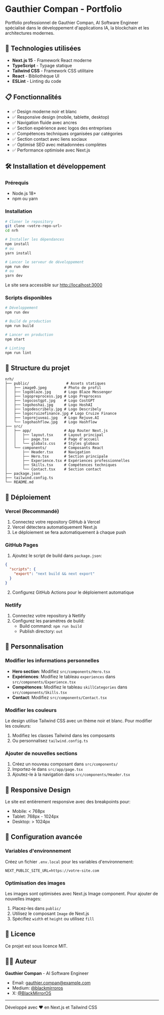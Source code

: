 # Gauthier Compan - Portfolio

Portfolio professionnel de Gauthier Compan, AI Software Engineer spécialisé dans le développement d'applications IA, la blockchain et les architectures modernes.

## 🚀 Technologies utilisées

- **Next.js 15** - Framework React moderne
- **TypeScript** - Typage statique
- **Tailwind CSS** - Framework CSS utilitaire
- **React** - Bibliothèque UI
- **ESLint** - Linting du code

## 📋 Fonctionnalités

- ✅ Design moderne noir et blanc
- ✅ Responsive design (mobile, tablette, desktop)
- ✅ Navigation fluide avec ancres
- ✅ Section expérience avec logos des entreprises
- ✅ Compétences techniques organisées par catégories
- ✅ Section contact avec liens sociaux
- ✅ Optimisé SEO avec métadonnées complètes
- ✅ Performance optimisée avec Next.js

## 🛠️ Installation et développement

### Prérequis

- Node.js 18+ 
- npm ou yarn

### Installation

```bash
# Cloner le repository
git clone <votre-repo-url>
cd nrh

# Installer les dépendances
npm install
# ou
yarn install

# Lancer le serveur de développement
npm run dev
# ou
yarn dev
```

Le site sera accessible sur [http://localhost:3000](http://localhost:3000)

### Scripts disponibles

```bash
# Développement
npm run dev

# Build de production
npm run build

# Lancer en production
npm start

# Linting
npm run lint
```

## 📁 Structure du projet

```
nrh/
├── public/                 # Assets statiques
│   ├── image0.jpeg        # Photo de profil
│   ├── logoblaze.jpg      # Logo Blaze Messenger
│   ├── logopreprocess.jpg # Logo Preprocess
│   ├── logocostgpt.jpg    # Logo CostGPT
│   ├── logohoshai.jpg     # Logo HoshAI
│   ├── logodescribely.jpg # Logo Describely
│   ├── logocruizefinance.jpg # Logo Cruize Finance
│   ├── logorejuveai.jpg   # Logo Rejuve.AI
│   └── logohashflow.jpg   # Logo Hashflow
├── src/
│   ├── app/               # App Router Next.js
│   │   ├── layout.tsx     # Layout principal
│   │   ├── page.tsx       # Page d'accueil
│   │   └── globals.css    # Styles globaux
│   └── components/        # Composants React
│       ├── Header.tsx     # Navigation
│       ├── Hero.tsx       # Section principale
│       ├── Experience.tsx # Expériences professionnelles
│       ├── Skills.tsx     # Compétences techniques
│       └── Contact.tsx    # Section contact
├── package.json
├── tailwind.config.ts
└── README.md
```

## 🚀 Déploiement

### Vercel (Recommandé)

1. Connectez votre repository GitHub à Vercel
2. Vercel détectera automatiquement Next.js
3. Le déploiement se fera automatiquement à chaque push

### GitHub Pages

1. Ajoutez le script de build dans `package.json`:
```json
{
  "scripts": {
    "export": "next build && next export"
  }
}
```

2. Configurez GitHub Actions pour le déploiement automatique

### Netlify

1. Connectez votre repository à Netlify
2. Configurez les paramètres de build:
   - Build command: `npm run build`
   - Publish directory: `out`

## 🎨 Personnalisation

### Modifier les informations personnelles

- **Hero section**: Modifiez `src/components/Hero.tsx`
- **Expériences**: Modifiez le tableau `experiences` dans `src/components/Experience.tsx`
- **Compétences**: Modifiez le tableau `skillCategories` dans `src/components/Skills.tsx`
- **Contact**: Modifiez `src/components/Contact.tsx`

### Modifier les couleurs

Le design utilise Tailwind CSS avec un thème noir et blanc. Pour modifier les couleurs:

1. Modifiez les classes Tailwind dans les composants
2. Ou personnalisez `tailwind.config.ts`

### Ajouter de nouvelles sections

1. Créez un nouveau composant dans `src/components/`
2. Importez-le dans `src/app/page.tsx`
3. Ajoutez-le à la navigation dans `src/components/Header.tsx`

## 📱 Responsive Design

Le site est entièrement responsive avec des breakpoints pour:
- Mobile: < 768px
- Tablet: 768px - 1024px  
- Desktop: > 1024px

## 🔧 Configuration avancée

### Variables d'environnement

Créez un fichier `.env.local` pour les variables d'environnement:

```env
NEXT_PUBLIC_SITE_URL=https://votre-site.com
```

### Optimisation des images

Les images sont optimisées avec Next.js Image component. Pour ajouter de nouvelles images:

1. Placez-les dans `public/`
2. Utilisez le composant `Image` de Next.js
3. Spécifiez `width` et `height` ou utilisez `fill`

## 📄 Licence

Ce projet est sous licence MIT.

## 👨‍💻 Auteur

**Gauthier Compan** - AI Software Engineer
- Email: gauthier.compan@example.com
- Medium: [@blackmirroros](https://medium.com/@blackmirroros)
- X: [@BlackMirrorOS](https://x.com/BlackMirrorOS)

---

Développé avec ❤️ en Next.js et Tailwind CSS
